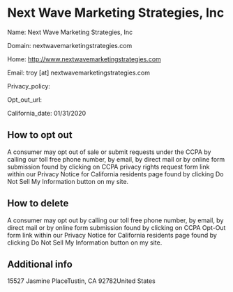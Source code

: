 
# Next Wave Marketing Strategies, Inc

Name: Next Wave Marketing Strategies, Inc

Domain: nextwavemarketingstrategies.com

Home: http://www.nextwavemarketingstrategies.com

Email: troy [at] nextwavemarketingstrategies.com

Privacy_policy: 

Opt_out_url: 

California_date: 01/31/2020



## How to opt out

A consumer may opt out of sale or submit requests under the CCPA by calling our toll free phone number, by email, by direct mail or by online form submission found by clicking on CCPA privacy rights request form link within our Privacy Notice for California residents page found by clicking Do Not Sell My Information button on my site.

## How to delete

A consumer may opt out by calling our toll free phone number, by email, by direct mail or by online form submission found by clicking on CCPA Opt-Out form link within our Privacy Notice for California residents page found by clicking Do Not Sell My Information button on my site.

## Additional info



15527 Jasmine PlaceTustin, CA 92782United States

